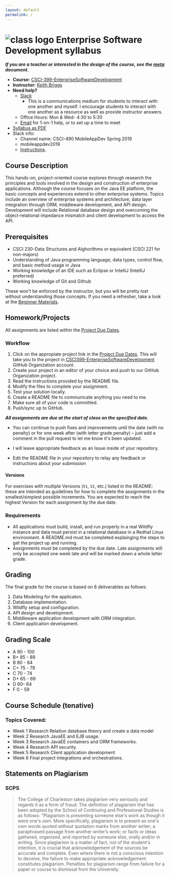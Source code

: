 ```yaml
---
layout: default
permalink: /
---
```


# <img src="assets/androidmedium2.png" alt="class logo" class="logo"/> Enterprise Software Development syllabus

***If you are a teacher or interested in the design of the course, see the [meta](https://github.com/CSCI-490-MobileAppDevelopment-S2018/syllabus/blob/gh-pages/meta.md) document.***

* **Course:** [CSCI-399-EnterpriseSoftwareDevelopment](https://github.com/CSCI399-enterprisesoftwaredevelopment)
* **Instructor:** [Keith Briggs](http://kabriggs.people.cofc.edu)
* **Need help?**
    * [Slack](https://mobileappdev2019.slack.com/messages/C7Y0T3VEF/)
        * This is a communications medium for students to interact with one another and myself. I encourage students to interact with one another as a resource as well as provide instructor answers.
    * Office Hours: Mon & Wed- 4:30 to 5:30
   * [Email](mailto:kabriggs@g.cofc.edu) for 1-on-1 help, or to set up a time to meet
* [Syllabus as PDF](https://www.printfriendly.com/p/g/nXuSaW)
* Slack info:
   * Channel name: CSCI-490 MobileAppDev Spring 2019
   * mobileappdev2019
   * [Instructions](https://github.com/CSCI-490-MobileAppDevelopment-S2019/syllabus/blob/gh-pages/slack_instructions.md).


## Course Description

This hands-on, project-oriented course explores through research the principles and tools involved in the design and construction of enterprise applications. Although the course focuses on the Java EE platform, the basic concepts and experiences extend to other enterprise systems. Topics include an overview of enterprise systems and architecture, data layer integration through ORM, middleware development, and API design. Development will include Relational database design and overcoming the object-relational impedance mismatch and client development to access the API.

## Prerequisites

* CSCI 230-Data Structures and Alghorithms or equivalent (CSCI 221 for non-majors)
* Understanding of Java programming language, data types, control flow, and basic method usage in Java
* Working knowledge of an IDE such as Eclipse or IntelliJ (IntelliJ preferred)
* Working knowledge of Git and Github

These won't be enforced by the instructor, but you will be pretty lost without understanding those concepts. If you need a refresher, take a look at the [Beginner Materials](#beginner-materials).

## Homework/Projects

All assignments are listed within the [Project Due Dates](https://github.com/CSCI399-enterprisesoftwaredevelopment/Project_Due_Dates).

### Workflow

1. Click on the appropiate project link in the [Project Due Dates](https://github.com/CSCI399-enterprisesoftwaredevelopment/Project_Due_Dates). This will take you to the project in [CSCI399-EnterpriseSoftwareDevelopment](https://github.com/csci399-enterprisesoftwaredevelopment) GitHub Organization account. 
2. Create your project in an editor of your choice and push to our GitHub Organization project.
3. Read the instructions provided by the README file.
4. Modify the files to complete your assignment.
5. Test your solution locally.
6. Create a README file to communicate anything you need to me.
7. Make sure all of your code is committed.
8. Push/sync up to GitHub.


***All assignments are due at the start of class on the specified date.***

   * You can continue to push fixes and improvements until the date (with no penalty) or for one week after (with letter grade penalty) – just add a comment in the pull request to let me know it's been updated.

   * I will leave appropriate feedback as an Issue inside of your repository.
   
   * Edit the README file in your repository to relay any feedback or instructions about your submission

#### Versions

For exercises with multiple Versions (`V1`, `V2`, etc.) listed in the README: these are intended as guidelines for how to complete the assignments in the smallest/simplest possible increments.  You are expected to reach the highest Version for each assignment by the due date.

### Requirements

* All applications must build, install, and run properly in a real Wildfly instance and data must persist in a relational database in a Redhat Linux environment. A README.md must be completed explainging the steps to get the project up and running.
* Assignments must be completed by the due date. Late assignments will only be accepted one week late and will be marked down a whole letter grade.


## Grading

The final grade for the course is based on 6 deliverables as follows:

1. Data Modeling for the applicaton.
2. Database implementation.
3. Wildfly setup and configuration.
4. API design and development.
5. Middleware application development with ORM integration.
6. Client applicaiton development. 

## Grading Scale

* A  90 - 100
* B+ 85 - 89
* B  80 - 84
* C+ 75 - 79
* C  70 - 74
* D+ 65 - 69
* D  60- 64
* F  0 - 59

## Course Schedule (tenative)

### Topics Covered:

* Week 1       Research Relation database theory and create a data model
* Week 2       Research JavaEE and EJB usage. 
* Week 3       Research JavaEE containers and ORM frameworks.
* Week 4       Research API security.
* Week 5       Research Client application development
* Week 6       Final project integrations and orchestrations.  



## Statements on Plagiarism

### SCPS

> The College of Charleston takes plagiarism very seriously and regards it as a form of fraud.  The definition of plagiarism that has been adopted by the School of Continuing and Professional Studies is as follows: "Plagiarism is presenting someone else's work as though it were one's own.  More specifically, plagiarism is to present as one's own words quoted without quotation marks from another writer; a paraphrased passage from another writer’s work; or facts or ideas gathered, organized, and reported by someone else, orally and/or in writing.  Since plagiarism is a matter of fact, not of the student's intention, it is crucial that acknowledgement of the sources be accurate and complete.  Even where there is not a conscious intention to deceive, the failure to make appropriate acknowledgement constitutes plagiarism.  Penalties for plagiarism range from failure for a paper or course to dismissal from the University.
